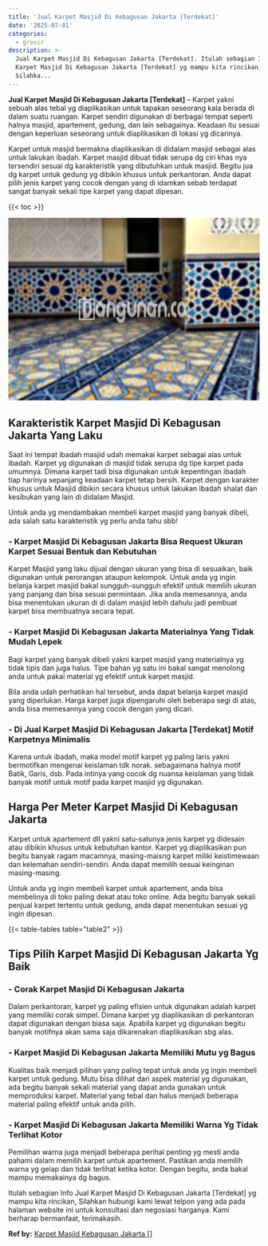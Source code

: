 ```yaml
---
title: 'Jual Karpet Masjid Di Kebagusan Jakarta [Terdekat]'
date: '2025-07-01'
categories:
  - grosir
description: >-
  Jual Karpet Masjid Di Kebagusan Jakarta [Terdekat]. Itulah sebagian Info Jual
  Karpet Masjid Di Kebagusan Jakarta [Terdekat] yg mampu kita rincikan,
  Silahka...
---
```


**Jual Karpet Masjid Di Kebagusan Jakarta \[Terdekat\]** – Karpet yakni sebuah alas tebal yg diaplikasikan untuk tapakan seseorang kala berada di dalam suatu ruangan. Karpet sendiri digunakan di berbagai tempat seperti halnya masjid, apartement, gedung, dan lain sebagainya. Keadaan itu sesuai dengan keperluan seseorang untuk diaplikasikan di lokasi yg dicarinya.

Karpet untuk masjid bermakna diaplikasikan di didalam masjid sebagai alas untuk lakukan ibadah. Karpet masjid dibuat tidak serupa dg ciri khas nya tersendiri sesuai dg karakteristik yang dibutuhkan untuk masjid. Begitu jua dg karpet untuk gedung yg dibikin khusus untuk perkantoran. Anda dapat pilih jenis karpet yang cocok dengan yang di idamkan sebab terdapat sangat banyak sekali tipe karpet yang dapat dipesan.

{{< toc >}}

![Jual Karpet Masjid Di Kebagusan Jakarta [Terdekat]](/images/grosir-karpet-murah-44.png)

## Karakteristik Karpet Masjid Di Kebagusan Jakarta Yang Laku

Saat ini tempat ibadah masjid udah memakai karpet sebagai alas untuk ibadah. Karpet yg digunakan di masjid tidak serupa dg tipe karpet pada umumnya. Dimana karpet tadi bisa digunakan untuk kepentingan ibadah tiap harinya sepanjang keadaan karpet tetap bersih. Karpet dengan karakter khusus untuk Masjid dibikin secara khusus untuk lakukan ibadah shalat dan kesibukan yang lain di didalam Masjid.

Untuk anda yg mendambakan membeli karpet masjid yang banyak dibeli, ada salah satu karakteristik yg perlu anda tahu sbb!

### \- Karpet Masjid Di Kebagusan Jakarta Bisa Request Ukuran Karpet Sesuai Bentuk dan Kebutuhan

Karpet Masjid yang laku dijual dengan ukuran yang bisa di sesuaikan, baik digunakan untuk perorangan ataupun kelompok. Untuk anda yg ingin belanja karpet masjid bakal sungguh-sungguh efektif untuk memliih ukuran yang panjang dan bisa sesuai permintaan. Jika anda memesannya, anda bisa menentukan ukuran di di dalam masjid lebih dahulu jadi pembuat karpet bisa membuatnya secara tepat.

### \- Karpet Masjid Di Kebagusan Jakarta Materialnya Yang Tidak Mudah Lepek

Bagi karpet yang banyak dibeli yakni karpet masjid yang materialnya yg tidak tipis dan juga halus. Tipe bahan yg satu ini bakal sangat menolong anda untuk pakai material yg efektif untuk karpet masjid.

Bila anda udah perhatikan hal tersebut, anda dapat belanja karpet masjid yang diperlukan. Harga karpet juga dipengaruhi oleh beberapa segi di atas, anda bisa memesannya yang cocok dengan yang dicari.

### \- Di Jual Karpet Masjid Di Kebagusan Jakarta \[Terdekat\] Motif Karpetnya Minimalis

Karena untuk ibadah, maka model motif karpet yg paling laris yakni bermotifkan mengenai keislaman tdk norak. sebagaimana halnya motif Batik, Garis, dsb. Pada intinya yang cocok dg nuansa keislaman yang tidak banyak motif untuk motif pada karpet masjid yg digunakan.

## Harga Per Meter Karpet Masjid Di Kebagusan Jakarta

Karpet untuk apartement dll yakni satu-satunya jenis karpet yg didesain atau dibikin khusus untuk kebutuhan kantor. Karpet yg diaplikasikan pun begitu banyak ragam macamnya, masing-maisng karpet miliki keistimewaan dan kelemahan sendiri-sendiri. Anda dapat memilih sesuai keinginan masing-masing.

Untuk anda yg ingin membeli karpet untuk apartement, anda bisa membelinya di toko paling dekat atau toko online. Ada begitu banyak sekali penjual karpet tertentu untuk gedung, anda dapat menentukan sesuai yg ingin dipesan.

{{< table-tables table="table2" >}}

## Tips Pilih Karpet Masjid Di Kebagusan Jakarta Yg Baik

### \- Corak Karpet Masjid Di Kebagusan Jakarta

Dalam perkantoran, karpet yg paling efisien untuk digunakan adalah karpet yang memiliki corak simpel. Dimana karpet yg diaplikasikan di perkantoran dapat digunakan dengan biasa saja. Apabila karpet yg digunakan begitu banyak motifnya akan sama saja dikarenakan diaplikasikan sbg alas.

### \- Karpet Masjid Di Kebagusan Jakarta Memiliki Mutu yg Bagus

Kualitas baik menjadi pilihan yang paling tepat untuk anda yg ingin membeli karpet untuk gedung. Mutu bisa dilihat dari aspek material yg digunakan, ada begitu banyak sekali material yang dapat anda gunakan untuk memproduksi karpet. Material yang tebal dan halus menjadi beberapa material paling efektif untuk anda pilih.

### \- Karpet Masjid Di Kebagusan Jakarta Memiliki Warna Yg Tidak Terlihat Kotor

Pemilihan warna juga menjadi beberapa perihal penting yg mesti anda pahami dalam memilih karpet untuk apartement. Pastikan anda memilih warna yg gelap dan tidak terlihat ketika kotor. Dengan begitu, anda bakal mampu memakainya dg bagus.

Itulah sebagian Info Jual Karpet Masjid Di Kebagusan Jakarta \[Terdekat\] yg mampu kita rincikan, Silahkan hubungi kami lewat telpon yang ada pada halaman website ini untuk konsultasi dan negosiasi harganya. Kami berharap bermanfaat, terimakasih.

**Ref by:**  [Karpet Masjid Kebagusan Jakarta []](https://id.wikipedia.org/wiki/Karpet)
